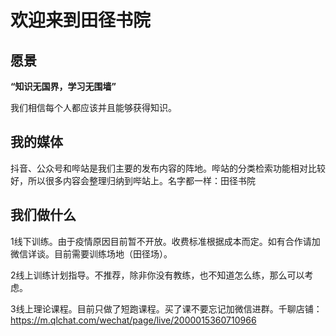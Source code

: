 # 欢迎来到田径书院

## 愿景

**“知识无国界，学习无围墙”**

我们相信每个人都应该并且能够获得知识。

## 我的媒体

抖音、公众号和哔站是我们主要的发布内容的阵地。哔站的分类检索功能相对比较好，所以很多内容会整理归纳到哔站上。名字都一样：田径书院

## 我们做什么

1线下训练。由于疫情原因目前暂不开放。收费标准根据成本而定。如有合作请加微信详谈。目前需要训练场地（田径场）。

2线上训练计划指导。不推荐，除非你没有教练，也不知道怎么练，那么可以考虑。

3线上理论课程。目前只做了短跑课程。买了课不要忘记加微信进群。千聊店铺：https://m.qlchat.com/wechat/page/live/2000015360710966
